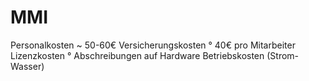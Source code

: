 # MMI
Personalkosten ~ 50-60€
Versicherungskosten ° 40€ pro Mitarbeiter
Lizenzkosten ° 
Abschreibungen auf Hardware
Betriebskosten (Strom-Wasser)
